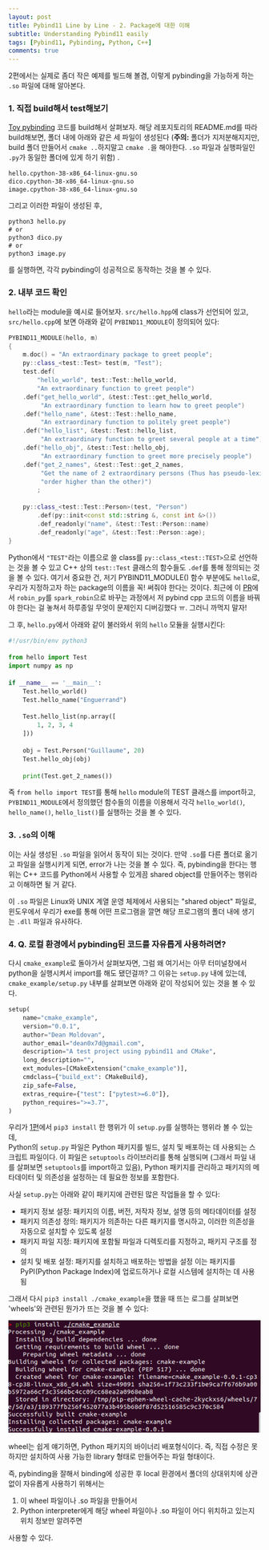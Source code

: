 ```yaml
---
layout: post
title: Pybind11 Line by Line - 2. Package에 대한 이해
subtitle: Understanding Pybind11 easily
tags: [Pybind11, Pybinding, Python, C++]
comments: true
---
```


2편에서는 실제로 좀더 작은 예제를 빌드해 볼겸, 이렇게 pybinding을 가능하게 하는 `.so` 파일에 대해 알아본다.

### 1. 직접 build해서 test해보기

[Toy pybinding](https://github.com/LimHyungTae/hello_pybinding) 코드를 build해서 살펴보자.
해당 레포지토리의 README.md를 따라 build해보면, 폴더 내에 아래와 같은 세 파일이 생성된다 (**주의:** 폴더가 지저분해지지만, build 폴더 만들어서 `cmake ..`하지말고 `cmake .`을 해야한다. `.so` 파일과 실행파일인 `.py`가 동일한 폴더에 있게 하기 위함) .
```commandline
hello.cpython-38-x86_64-linux-gnu.so
dico.cpython-38-x86_64-linux-gnu.so
image.cpython-38-x86_64-linux-gnu.so
```

그리고 이러한 파일이 생성된 후,

```commandline
python3 hello.py
# or
python3 dico.py
# or 
python3 image.py
```

를 실행하면, 각각 pybinding이 성공적으로 동작하는 것을 볼 수 있다.

### 2. 내부 코드 확인

`hello`라는 module을 예시로 들어보자. `src/hello.hpp`에 class가 선언되어 있고, `src/hello.cpp`에 보면 아래와 같이 `PYBIND11_MODULE`이 정의되어 있다:
```cpp
PYBIND11_MODULE(hello, m)
{
    m.doc() = "An extraordinary package to greet people";
    py::class_<test::Test> test(m, "Test");
    test.def(
        "hello_world", test::Test::hello_world,
        "An extraordinary function to greet people")
    .def("get_hello_world", &test::Test::get_hello_world,
         "An extraordinary function to learn how to greet people")
    .def("hello_name", &test::Test::hello_name,
         "An extraordinary function to politely greet people")
    .def("hello_list", &test::Test::hello_list,
         "An extraordinary function to greet several people at a time")
    .def("hello_obj", &test::Test::hello_obj,
         "An extraordinary function to greet more precisely people")
    .def("get_2_names", &test::Test::get_2_names,
         "Get the name of 2 extraordinary persons (Thus has pseudo-lexicographic "
         "order higher than the other)")
        ;

    py::class_<test::Test::Person>(test, "Person")
        .def(py::init<const std::string &, const int &>())
        .def_readonly("name", &test::Test::Person::name)
        .def_readonly("age", &test::Test::Person::age);
}
```
Python에서 `"TEST"`라는 이름으로 쓸 class를 `py::class_<test::TEST>`으로 선언하는 것을 볼 수 있고 C++ 상의 `test::Test` 클래스의 함수들도 `.def`를 통해 정의되는 것을 볼 수 있다.
여기서 중요한 건, 저기 PYBIND11_MODULE() 함수 부분에도 `hello`로, 우리가 지정하고자 하는 package의 이름을 꼭! 써줘야 한다는 것이다. 최근에 이 [PR](https://github.com/MIT-SPARK/ROBIN/pull/3)에서 `robin_py`를 `spark_robin`으로 바꾸는 과정에서 저 pybind cpp 코드의 이름을 바꿔야 한다는 걸 놓쳐서 하루종일 무엇이 문제인지 디버깅했다 ㅠ. 그러니 까먹지 말자! 

그 후, `hello.py`에서 아래와 같이 불러와서 위의 `hello` 모듈을 실행시킨다:

```python
#!/usr/bin/env python3

from hello import Test
import numpy as np

if __name__ == '__main__':
    Test.hello_world()
    Test.hello_name("Enguerrand")

    Test.hello_list(np.array([
        1, 2, 3, 4
    ]))

    obj = Test.Person("Guillaume", 20)
    Test.hello_obj(obj)

    print(Test.get_2_names())
```

즉 `from hello import TEST`를 통해 `hello` module의 TEST 클래스를 import하고, 
`PYBIND11_MODULE`에서 정의했던 함수들의 이름을 이용해서 각각 `hello_world()`, `hello_name()`, `hello_list()`를 실행하는 것을 볼 수 있다.

### 3. `.so`의 이해

이는 사실 생성된 `.so` 파일을 읽어서 동작이 되는 것이다. 만약 `.so`를 다른 폴더로 옮기고 파일을 실행시키게 되면, error가 나는 것을 볼 수 있다.
즉, pybinding을 한다는 행위는 C++ 코드를 Python에서 사용할 수 있게끔 shared object를 만들어주는 행위라고 이해하면 될 거 같다.

이 `.so` 파일은 Linux와 UNIX 계열 운영 체제에서 사용되는 "shared object" 파일로, 윈도우에서 우리가 exe를 통해 어떤 프로그램을 깔면 해당 프로그램의 폴더 내에 생기는 `.dll` 파일과 유사하다.

### 4. Q. 로컬 환경에서 pybinding된 코드를 자유롭게 사용하려면? 

다시 `cmake_example`로 돌아가서 살펴보자면, 그럼 왜 여기서는 아무 터미널창에서 python을 실행시켜서 import를 해도 됐던걸까?
그 이유는 `setup.py` 내에 있는데, `cmake_example/setup.py` 내부를 살펴보면 아래와 같이 작성되어 있는 것을 볼 수 있다.

```python
setup(
    name="cmake_example",
    version="0.0.1",
    author="Dean Moldovan",
    author_email="dean0x7d@gmail.com",
    description="A test project using pybind11 and CMake",
    long_description="",
    ext_modules=[CMakeExtension("cmake_example")],
    cmdclass={"build_ext": CMakeBuild},
    zip_safe=False,
    extras_require={"test": ["pytest>=6.0"]},
    python_requires=">=3.7",
)
```

우리가 [1편](https://limhyungtae.github.io/2023-12-14-Pybind11-Line-by-Line-1.-Open-Source-Codes-Analyses/)에서 `pip3 install` 한 행위가 이 `setup.py`를 실행하는 행위라 볼 수 있는데,  
Python의 `setup.py` 파일은 Python 패키지를 빌드, 설치 및 배포하는 데 사용되는 스크립트 파일이다.
이 파일은 `setuptools` 라이브러리를 통해 실행되며 (그래서 파일 내를 살펴보면 `setuptools`를 import하고 있음), 
Python 패키지를 관리하고 패키지의 메타데이터 및 의존성을 설정하는 데 필요한 정보를 포함한다.

사실 `setup.py`는 아래와 같이 패키지에 관련된 많은 작업들을 할 수 있다:
- 패키지 정보 설정: 패키지의 이름, 버전, 저작자 정보, 설명 등의 메타데이터를 설정
- 패키지 의존성 정의: 패키지가 의존하는 다른 패키지를 명시하고, 이러한 의존성을 자동으로 설치할 수 있도록 설정
- 패키지 파일 지정: 패키지에 포함될 파일과 디렉토리를 지정하고, 패키지 구조를 정의
- 설치 및 배포 설정: 패키지를 설치하고 배포하는 방법을 설정 이는 패키지를 PyPI(Python Package Index)에 업로드하거나 로컬 시스템에 설치하는 데 사용됨

그래서 다시 `pip3 install ./cmake_example`을 했을 때 뜨는 로그를 살펴보면 'wheels'와 관련된 뭔가가 뜨는 것을 볼 수 있다:

![](/img/pybinding_cmake_example_results.png)

wheel는 쉽게 얘기하면, Python 패키지의 바이너리 배포형식이다. 즉, 직접 수정은 못 하지만 설치하여 사용 가능한 library 형태로 만들어주는 파일 형태이다.

즉, pybinding을 잘해서 binding에 성공한 후 local 환경에서 폴더의 상대위치에 상관없이 자유롭게 사용하기 위해서는 

1. 이 wheel 파일이나 .so 파일을 만들어서 
2. Python interpreter에게 해당 wheel 파일이나 .so 파일이 어디 위치하고 있는지 위치 정보만 알려주면 

사용할 수 있다. 



